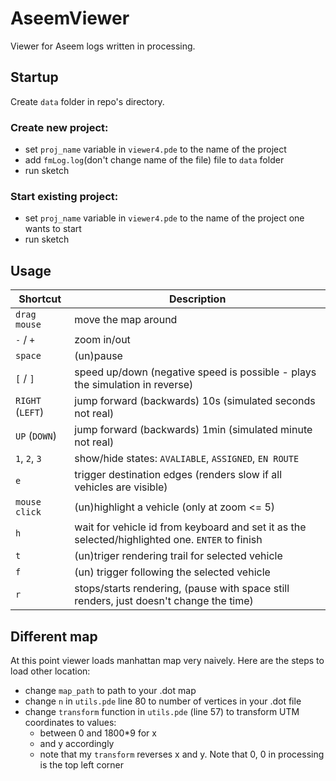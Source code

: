 # AseemViewer
Viewer for Aseem logs written in processing.

## Startup

Create `data` folder in repo's directory.

### Create new project:
- set `proj_name` variable in `viewer4.pde` to the name of the project
- add `fmLog.log`(don't change name of the file) file to `data` folder 
- run sketch

### Start existing project:
- set `proj_name` variable in `viewer4.pde` to the name of the project one wants to start
- run sketch

## Usage

| Shortcut | Description|
| --- | --- |
| `drag mouse` | move the map around |
| `-` / `+` | zoom in/out |
| `space` | (un)pause |
| `[` / `]` | speed up/down (negative speed is possible - plays the simulation in reverse) |
|  `RIGHT` (`LEFT`)| jump forward (backwards) 10s (simulated seconds not real) |
|`UP` (`DOWN`) | jump forward (backwards) 1min (simulated minute not real) |
| `1`, `2`, `3` | show/hide states: `AVALIABLE`, `ASSIGNED`, `EN ROUTE`| 
| `e` | trigger destination edges (renders slow if all vehicles are visible) |
| `mouse click` | (un)highlight a vehicle (only at zoom <= 5) |
| `h` | wait for vehicle id from keyboard and set it as the selected/highlighted one. `ENTER` to finish |
| `t` | (un)triger rendering trail for selected vehicle |
| `f` | (un) trigger following the selected vehicle |
| `r` | stops/starts rendering, (pause with space still renders, just doesn't change the time) |

## Different map

At this point viewer loads manhattan map very naively. Here are the steps to load other location:
- change `map_path` to path to your .dot map
- change `n` in `utils.pde` line 80 to number of vertices in your .dot file
- change `transform` function in `utils.pde` (line 57) to transform UTM coordinates to values:
  - between 0 and 1800*9 for x
  - and y accordingly
  - note that my `transform` reverses x and y. Note that 0, 0 in processing is the top left corner
